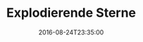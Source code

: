 ---
date: '2016-08-24T23:35:00'
talk_date: '1988-09-19T19:30:00'
talk_speakers:
  speaker1:
    name: Reinhold G. Frey, Bad Kreuznach
title: Explodierende Sterne
---